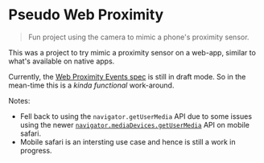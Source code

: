 # Pseudo Web Proximity

> Fun project using the camera to mimic a phone's proximity sensor.

This was a project to try mimic a proximity sensor on a web-app, similar to what's available on native apps.

Currently, the [Web Proximity Events spec](https://developer.mozilla.org/en-US/docs/Web/API/Proximity_Events) is still in draft mode. So in the mean-time this is a _kinda functional_ work-around.

Notes:

- Fell back to using the `navigator.getUserMedia` API due to some issues using the newer [`navigator.mediaDevices.getUserMedia`](https://developer.mozilla.org/en-US/docs/Web/API/MediaDevices/getUserMedia) API on mobile safari.
- Mobile safari is an intersting use case and hence is still a work in progress.